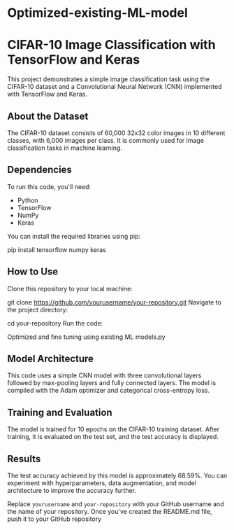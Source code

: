 # Optimized-existing-ML-model
# CIFAR-10 Image Classification with TensorFlow and Keras

This project demonstrates a simple image classification task using the CIFAR-10 dataset and a Convolutional Neural Network (CNN) implemented with TensorFlow and Keras.

## About the Dataset

The CIFAR-10 dataset consists of 60,000 32x32 color images in 10 different classes, with 6,000 images per class. It is commonly used for image classification tasks in machine learning.

## Dependencies

To run this code, you'll need:

- Python
- TensorFlow
- NumPy
- Keras

You can install the required libraries using pip:

pip install tensorflow numpy keras

## How to Use
Clone this repository to your local machine:

git clone https://github.com/yourusername/your-repository.git
Navigate to the project directory:

cd your-repository
Run the code:

Optimized and fine tuning using existing ML models.py

## Model Architecture
This code uses a simple CNN model with three convolutional layers followed by max-pooling layers and fully connected layers. The model is compiled with the Adam optimizer and categorical cross-entropy loss.

## Training and Evaluation
The model is trained for 10 epochs on the CIFAR-10 training dataset. After training, it is evaluated on the test set, and the test accuracy is displayed.

## Results
The test accuracy achieved by this model is approximately 68.59%.
You can experiment with hyperparameters, data augmentation, and model architecture to improve the accuracy further.

Replace `yourusername` and `your-repository` with your GitHub username and the name of your repository. 
Once you've created the README.md file, push it to your GitHub repository
